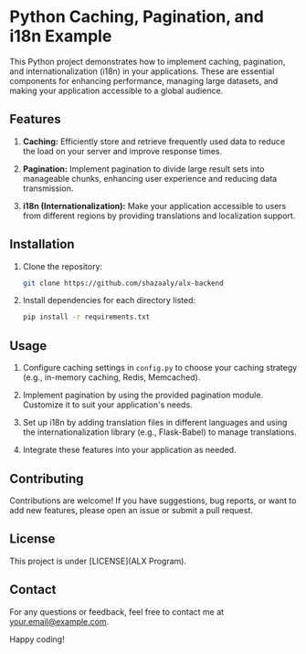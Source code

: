# Python Caching, Pagination, and i18n Example

This Python project demonstrates how to implement caching, pagination, and internationalization (i18n) in your applications. These are essential components for enhancing performance, managing large datasets, and making your application accessible to a global audience.

## Features

1. **Caching:** Efficiently store and retrieve frequently used data to reduce the load on your server and improve response times.

2. **Pagination:** Implement pagination to divide large result sets into manageable chunks, enhancing user experience and reducing data transmission.

3. **i18n (Internationalization):** Make your application accessible to users from different regions by providing translations and localization support.

## Installation

1. Clone the repository:

   ```bash
   git clone https://github.com/shazaaly/alx-backend
   ```

2. Install dependencies for each directory listed:

   ```bash
   pip install -r requirements.txt
   ```

## Usage

1. Configure caching settings in `config.py` to choose your caching strategy (e.g., in-memory caching, Redis, Memcached).

2. Implement pagination by using the provided pagination module. Customize it to suit your application's needs.

3. Set up i18n by adding translation files in different languages and using the internationalization library (e.g., Flask-Babel) to manage translations.

4. Integrate these features into your application as needed.


## Contributing

Contributions are welcome! If you have suggestions, bug reports, or want to add new features, please open an issue or submit a pull request.

## License

This project is under [LICENSE](ALX Program).


## Contact

For any questions or feedback, feel free to contact me at your.email@example.com.

Happy coding!
